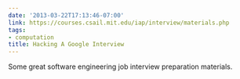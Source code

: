 ```yaml
---
date: '2013-03-22T17:13:46-07:00'
link: https://courses.csail.mit.edu/iap/interview/materials.php
tags:
- computation
title: Hacking A Google Interview
---
```


Some great software engineering job interview preparation materials.
